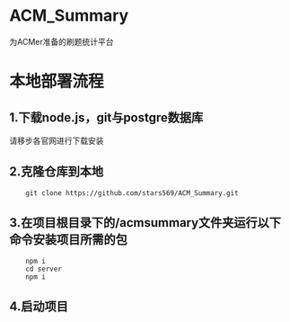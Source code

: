 # ACM_Summary
为ACMer准备的刷题统计平台

# 本地部署流程

## 1.下载node.js，git与postgre数据库

请移步各官网进行下载安装

## 2.克隆仓库到本地

```
    git clone https://github.com/stars569/ACM_Summary.git
```

## 3.在项目根目录下的/acmsummary文件夹运行以下命令安装项目所需的包

```
    npm i
    cd server
    npm i
```

## 4.启动项目